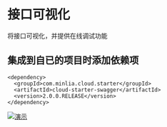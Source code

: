 # 接口可视化  

将接口可视化，并提供在线调试功能

## 集成到自已的项目时添加依赖项    

```pom
<dependency>
  <groupId>com.minlia.cloud.starter</groupId>
  <artifactId>cloud-starter-swagger</artifactId>
  <version>2.0.0.RELEASE</version>
</dependency>
```

[![演示](http://g.recordit.co/7EUN6RE4E9.gif)](http://minlia.com/)

